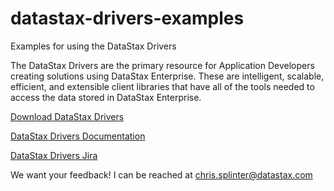 # datastax-drivers-examples
Examples for using the DataStax Drivers

The DataStax Drivers are the primary resource for Application Developers creating solutions using DataStax Enterprise. These are intelligent, scalable, efficient, and extensible client libraries that have all of the tools needed to access the data stored in DataStax Enterprise.

[Download DataStax Drivers](http://docs.datastax.com/en/developer/driver-matrix/doc/common/driverMatrix.html) 

[DataStax Drivers Documentation](https://docs.datastax.com/en/developer/driver-matrix/doc/common/driverMatrix.html)

[DataStax Drivers Jira](https://datastax-oss.atlassian.net/projects)

We want your feedback! I can be reached at chris.splinter@datastax.com


